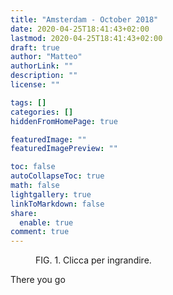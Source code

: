 ```yaml
---
title: "Amsterdam - October 2018"
date: 2020-04-25T18:41:43+02:00
lastmod: 2020-04-25T18:41:43+02:00
draft: true
author: "Matteo"
authorLink: ""
description: ""
license: ""

tags: []
categories: []
hiddenFromHomePage: true

featuredImage: ""
featuredImagePreview: ""

toc: false
autoCollapseToc: true
math: false
lightgallery: true
linkToMarkdown: false
share:
  enable: true
comment: true
---
```


<figure class=no-margin><a href= data-lightbox=prova data-alt="prova" data-title="prova" title="prova">
<img src="" alt="" class="cld-responsive lazyload"> </a>

<figcaption>
<span class=description-title style=padding-left:0>
<span>FIG. 1.</span> Clicca per ingrandire.</span>
</figcaption></figure> </div> </div><section class="single-project row-col-12"><div class="col-md-8 col-md-push-2 no-padding-left">

There you go

 <style>
body {
  background-image: url(' ');
  background-size: cover;
}
</style> 
<!--more-->
